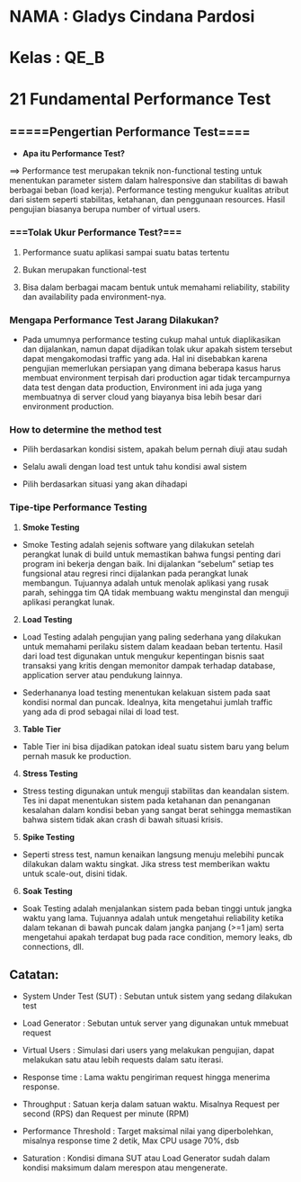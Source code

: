 # NAMA : Gladys Cindana Pardosi
# Kelas : QE_B

# 21 Fundamental Performance Test

## =====Pengertian Performance Test====

* **Apa itu Performance Test?**

==> Performance test merupakan teknik non-functional testing untuk menentukan parameter sistem dalam halresponsive dan stabilitas
    di bawah berbagai beban (load kerja). Performance testing mengukur kualitas atribut dari sistem seperti stabilitas, ketahanan, dan penggunaan resources. Hasil pengujian biasanya berupa number of virtual users.

### ===Tolak Ukur Performance Test?===

1. Performance suatu aplikasi sampai suatu batas tertentu
  
2. Bukan merupakan functional-test
  
3. Bisa dalam berbagai macam bentuk untuk memahami reliability, stability dan availability pada environment-nya.

### Mengapa Performance Test Jarang Dilakukan?

- Pada umumnya performance testing cukup mahal untuk diaplikasikan dan dijalankan, namun dapat dijadikan tolak ukur apakah sistem tersebut dapat mengakomodasi traffic yang ada. Hal ini disebabkan karena pengujian memerlukan persiapan yang dimana beberapa kasus harus membuat environment terpisah dari production agar tidak tercampurnya data test dengan data production, Environment ini ada juga yang membuatnya di server cloud yang biayanya bisa lebih besar dari environment production.



### How to determine the method test

* Pilih berdasarkan kondisi sistem, apakah belum pernah diuji atau sudah
  
* Selalu awali dengan load test untuk tahu kondisi awal sistem
  
* Pilih berdasarkan situasi yang akan dihadapi

### Tipe-tipe Performance Testing

1. **Smoke Testing**

- Smoke Testing adalah sejenis software yang dilakukan setelah perangkat lunak di build untuk memastikan bahwa fungsi penting dari program ini bekerja dengan baik. Ini dijalankan “sebelum” setiap tes fungsional atau regresi rinci dijalankan pada perangkat lunak membangun. Tujuannya adalah untuk menolak aplikasi yang rusak parah, sehingga tim QA tidak membuang waktu menginstal dan menguji aplikasi perangkat lunak.

2. **Load Testing** 

- Load Testing adalah pengujian yang paling sederhana yang dilakukan untuk memahami perilaku sistem dalam keadaan beban tertentu. Hasil dari load test digunakan untuk mengukur kepentingan bisnis saat transaksi yang kritis dengan memonitor dampak terhadap database, application server atau pendukung lainnya.

- Sederhananya load testing menentukan kelakuan sistem pada saat kondisi normal dan puncak. Idealnya, kita mengetahui jumlah traffic yang ada di prod sebagai nilai di load test.

3. **Table Tier**

- Table Tier ini bisa dijadikan patokan ideal suatu sistem baru yang belum pernah masuk ke production.

4. **Stress Testing**

- Stress testing digunakan untuk menguji stabilitas dan keandalan sistem. Tes ini dapat menentukan sistem pada ketahanan dan penanganan kesalahan dalam kondisi beban yang sangat berat sehingga memastikan bahwa sistem tidak akan crash di bawah situasi krisis.

5. **Spike Testing**

- Seperti stress test, namun kenaikan langsung menuju melebihi puncak dilakukan dalam waktu singkat. Jika stress test memberikan waktu untuk scale-out, disini tidak.

6. **Soak Testing**

- Soak Testing adalah menjalankan sistem pada beban tinggi untuk jangka waktu yang lama. Tujuannya adalah untuk mengetahui reliability ketika dalam tekanan di bawah puncak dalam jangka panjang (>=1 jam) serta mengetahui apakah terdapat bug pada race condition, memory leaks, db connections, dll.

## Catatan:

- System Under Test (SUT) : Sebutan untuk sistem yang sedang dilakukan test
  
- Load Generator : Sebutan untuk server yang digunakan untuk mmebuat request
  
- Virtual Users : Simulasi dari users yang melakukan pengujian, dapat melakukan satu atau lebih requests dalam satu iterasi.
  
- Response time : Lama waktu pengiriman request hingga menerima response.

- Throughput : Satuan kerja dalam satuan waktu. Misalnya Request per second (RPS) dan Request per minute (RPM)
  
- Performance Threshold : Target maksimal nilai yang diperbolehkan, misalnya response time 2 detik, Max CPU usage 70%, dsb
  
- Saturation : Kondisi dimana SUT atau Load Generator sudah dalam kondisi maksimum dalam merespon atau mengenerate.